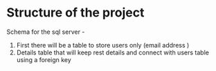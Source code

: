 # Structure of the project

Schema for the sql server -

1. First there will be a table to store users only (email address )
2. Details table that will keep rest details and connect with users table using a foreign key

